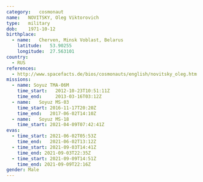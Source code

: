 ```yaml
---
category:	cosmonaut
name:	NOVITSKY, Oleg Viktorovich
type:	military
dob:	1971-10-12
birthplace:
  - name:	Cherven, Minsk Voblast, Belarus
    latitude:	53.90255
    longitude:	27.563101
country:
  - RUS
references:
  - http://www.spacefacts.de/bios/cosmonauts/english/novitsky_oleg.htm
missions:
  - name: Soyuz TMA-06M
    time_start:   2012-10-23T10:51:11Z
    time_end:     2013-03-16T03:12Z
  - name:	Soyuz MS-03
    time_start:	2016-11-17T20:20Z
    time_end:	2017-06-02T14:10Z
  - name:	Soyuz MS-18
    time_start:	2021-04-09T07:42:41Z
evas:
  - time_start:	2021-06-02T05:53Z
    time_end:	2021-06-02T13:12Z
  - time_start: 2021-09-03T14:41Z
    time_end: 2021-09-03T22:35Z
  - time_start: 2021-09-09T14:51Z
    time_end: 2021-09-09T22:16Z
gender:	Male
---
```

